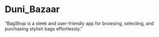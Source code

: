 # Duni_Bazaar
"BagShop is a sleek and user-friendly app for browsing, selecting, and purchasing stylish bags effortlessly."
